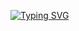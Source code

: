 [![Typing SVG](https://readme-typing-svg.demolab.com/?lines=Hello+👋+I'm+Alfred+Wambua)](https://git.io/typing-svg)


